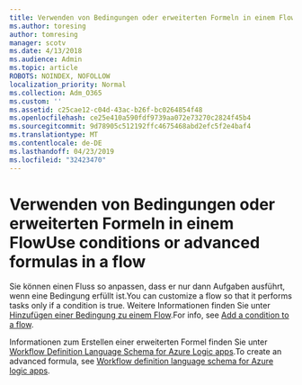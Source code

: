 ```yaml
---
title: Verwenden von Bedingungen oder erweiterten Formeln in einem Flow
ms.author: toresing
author: tomresing
manager: scotv
ms.date: 4/13/2018
ms.audience: Admin
ms.topic: article
ROBOTS: NOINDEX, NOFOLLOW
localization_priority: Normal
ms.collection: Adm_O365
ms.custom: ''
ms.assetid: c25cae12-c04d-43ac-b26f-bc0264854f48
ms.openlocfilehash: ce25e410a590fdf9739aa072e73270c2824f45b4
ms.sourcegitcommit: 9d78905c512192ffc4675468abd2efc5f2e4baf4
ms.translationtype: MT
ms.contentlocale: de-DE
ms.lasthandoff: 04/23/2019
ms.locfileid: "32423470"
---
```

# <a name="use-conditions-or-advanced-formulas-in-a-flow"></a><span data-ttu-id="f4635-102">Verwenden von Bedingungen oder erweiterten Formeln in einem Flow</span><span class="sxs-lookup"><span data-stu-id="f4635-102">Use conditions or advanced formulas in a flow</span></span>

<span data-ttu-id="f4635-103">Sie können einen Fluss so anpassen, dass er nur dann Aufgaben ausführt, wenn eine Bedingung erfüllt ist.</span><span class="sxs-lookup"><span data-stu-id="f4635-103">You can customize a flow so that it performs tasks only if a condition is true.</span></span> <span data-ttu-id="f4635-104">Weitere Informationen finden Sie unter [Hinzufügen einer Bedingung zu einem Flow](https://go.microsoft.com/fwlink/?linkid=872112).</span><span class="sxs-lookup"><span data-stu-id="f4635-104">For info, see [Add a condition to a flow](https://go.microsoft.com/fwlink/?linkid=872112).</span></span>
  
<span data-ttu-id="f4635-105">Informationen zum Erstellen einer erweiterten Formel finden Sie unter [Workflow Definition Language Schema for Azure Logic apps](https://aka.ms/logicexpressions).</span><span class="sxs-lookup"><span data-stu-id="f4635-105">To create an advanced formula, see [Workflow definition language schema for Azure logic apps](https://aka.ms/logicexpressions).</span></span>
  

